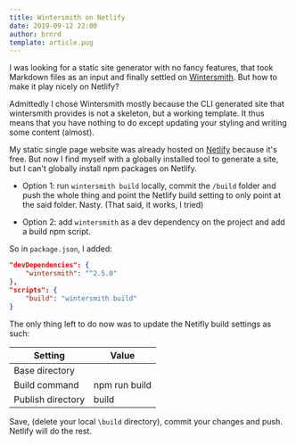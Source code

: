 ```yaml
---
title: Wintersmith on Netlify
date: 2019-09-12 22:00
author: brnrd
template: article.pug
---
```


I was looking for a static site generator with no fancy features, that took Markdown files as an input and finally settled on [Wintersmith][wintersmith].
But how to make it play nicely on Netlify?

<span class="more"></span>

Admittedly I chose Wintersmith mostly because the CLI generated site that wintersmith provides is not a skeleton, but a working template. It thus means that you have nothing to do except updating your styling and writing some content (almost).

My static single page website was already hosted on [Netlify][netlify] because it's free.
But now I find myself with a globally installed tool to generate a site, but I can't globally install npm packages on Netlify.

- Option 1: run `wintersmith build` locally, commit the `/build` folder and push the whole thing and point the Netlify build setting to only point at the said folder. Nasty. (That said, it works, I tried)

- Option 2: add `wintersmith` as a dev dependency on the project and add a build npm script.

So in `package.json`, I added:

```json
"devDependencies": {
    "wintersmith": "^2.5.0"
},
"scripts": {
    "build": "wintersmith build"
}
```
The only thing left to do now was to update the Netifly build settings as such:

| Setting | Value |
| - | - |
| Base directory | |
| Build command | npm run build |
| Publish directory | build |

Save, (delete your local `\build` directory), commit your changes and push. Netlify will do the rest.


[netlify]: <https://www.netlify.com/>
[wintersmith]: <https://github.com/jnordberg/wintersmith>
